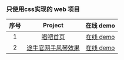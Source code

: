 
### 只使用css实现的 web 项目

| 序号 |                                            Project                                            |                                在线 demo                                 |
| :--: | :-------------------------------------------------------------------------------------------: | :----------------------------------------------------------------------: |
|  1   | [唱吧首页](https://github.com/eveningwater/my-web-projects/tree/master/CSS/1/) | [在线 demo](https://www.eveningwater.com/my-web-projects/CSS/1/) |
|  2   | [途牛官网手风琴效果](https://github.com/eveningwater/my-web-projects/tree/master/CSS/2/) | [在线 demo](https://www.eveningwater.com/my-web-projects/CSS/2/) |